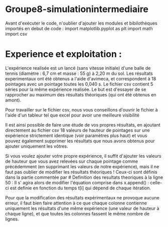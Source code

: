 # Groupe8-simulationintermediaire

Avant d'exécuter le code, n'oublier d'ajouter les modules et bibilothèques importés en debut de code :
import matplotlib.pyplot as plt
import math
import csv

# Experience et exploitation :
L'expérience realisée est un lancé (sans vitesse initiale) d'une balle de tennis (diamètre : 6,7 cm et masse : 55 g) à 2,20 m du sol.
Les résultats experimentaux ont été obtenus a l'aide d'avimeca, et correspondent à 18 pointages avec un pointage toutes les 0,040 s. 
Le fichier csv contient 5 séries pour la même expérience realisée.
Le but est d'essayer de se rapprocher au maximum des résultats théoriques (qui ont été obtenus en amont).

Pour travailler sur le fichier csv, nous vous conseillons d'ouvrir le fichier à l'aide d'un tableur tel que excel pour avoir une meilleure visibilité

Il est ainsi possible de faire une étude de vos propres résultats, en ajoutant directement au fichier csv 18 valeurs de hauteur de pointages sur une expérience strictement identique (voir paramètres plus haut) et vous pouvez également supprimer les résultats que nous avons obtenus pour ajouter uniquement les vôtres.

Si vous voulez ajouter votre propre expérience, il suffit d'ajouter les valeurs de hauteur que vous avez relevées sur chaque pointage comme précédemment (en supprimant les valeurs de notre expérience), mais il ne faut pas oublier de modifier les résultats théoriques !
Ceux-ci sont définis dans la partie commentée par # Definition des resultats theoriques à la ligne 50 :
Il s' agira alors de modifier l'équation comprise dans x.append() : celle-ci est definie en fonction du temps t[i] qui dépend de chaque itération.

Pour que la modification des résultats expérimentaux ne provoque aucune erreur, il faut bien faire attention à ce que chaque colonne contienne uniquement les résultats d'une même expérience (une valeur de hauteur à chaque ligne), et que toutes les colonnes fassent le même nombre de lignes.

